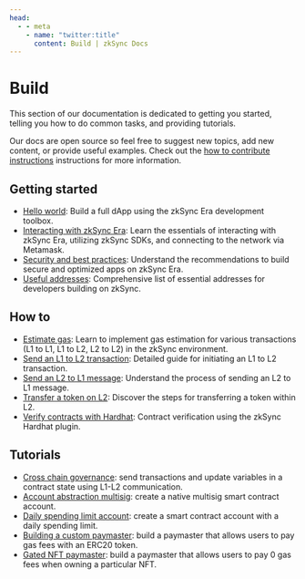 ```yaml
---
head:
  - - meta
    - name: "twitter:title"
      content: Build | zkSync Docs
---
```


# Build

This section of our documentation is dedicated to getting you started, telling you how to do common tasks, and providing tutorials.

Our docs are open source so feel free to suggest new topics, add new content, or provide useful examples. Check out the [how to contribute instructions](../reference/troubleshooting/docs-contribution/docs.md) instructions for more information.

## Getting started

- [Hello world](./building-on-zksync/hello-world.md): Build a full dApp using the zkSync Era development toolbox.
- [Interacting with zkSync Era](./building-on-zksync/interacting.md): Learn the essentials of interacting with zkSync Era, utilizing zkSync SDKs, and connecting to the network via Metamask.
- [Security and best practices](./building-on-zksync/best-practices.md): Understand the recommendations to build secure and optimized apps on zkSync Era.
- [Useful addresses](./building-on-zksync/useful-address.md): Comprehensive list of essential addresses for developers building on zkSync.

## How to

- [Estimate gas](./how-to/estimate-gas.md): Learn to implement gas estimation for various transactions (L1 to L1, L1 to L2, L2 to L2) in the zkSync environment.
- [Send an L1 to L2 transaction](./how-to/send-transaction-l1-l2.md): Detailed guide for initiating an L1 to L2 transaction.
- [Send an L2 to L1 message](./how-to/send-message-l2-l1.md): Understand the process of sending an L2 to L1 message.
- [Transfer a token on L2](./how-to/transfer-token-l2.md): Discover the steps for transferring a token within L2.
- [Verify contracts with Hardhat](./how-to/verify-contracts.md): Contract verification using the zkSync Hardhat plugin.

## Tutorials

- [Cross chain governance](./tutorials/cross-chain-tutorial.md): send transactions and update variables in a contract state using L1-L2 communication.
- [Account abstraction multisig](./tutorials/custom-aa-tutorial.md): create a native multisig smart contract account.
- [Daily spending limit account](./tutorials/aa-daily-spend-limit.md): create a smart contract account with a daily spending limit.
- [Building a custom paymaster](./tutorials/custom-paymaster-tutorial.md): build a paymaster that allows users to pay gas fees with an ERC20 token.
- [Gated NFT paymaster](./tutorials/gated-nft-paymaster-tutorial.md): build a paymaster that allows users to pay 0 gas fees when owning a particular NFT.
